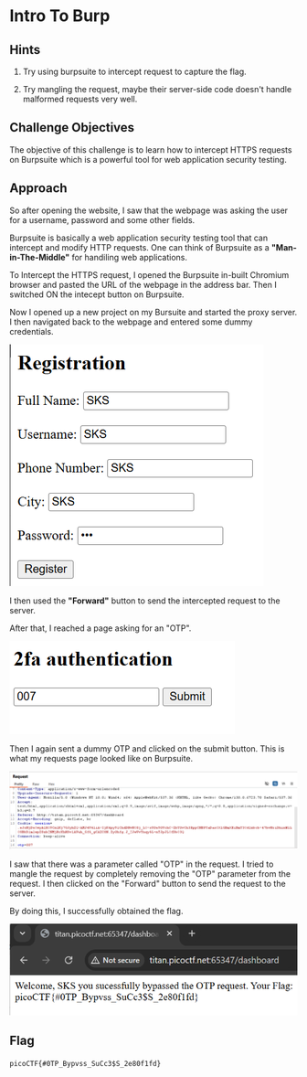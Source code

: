 # Intro To Burp

## Hints

1. Try using burpsuite to intercept request to capture the flag.

2. Try mangling the request, maybe their server-side code doesn't handle malformed requests very well.

## Challenge Objectives

The objective of this challenge  is to learn how to intercept HTTPS requests on Burpsuite which is a powerful tool for web application security testing.

## Approach

So after opening the website, I saw that the webpage was asking the user for a username, password and some other fields. 

Burpsuite is basically a web application security testing tool that can intercept and modify HTTP requests. One can think of Burpsuite as a **"Man-in-The-Middle"** for handiling web applications.

To Intercept the HTTPS request, I opened the Burpsuite in-built Chromium browser and pasted the URL of the webpage in the address bar. Then I switched ON the intecept button on Burpsuite.

Now I opened up a new project on my Bursuite and started the proxy server. I then navigated back to the webpage and entered some dummy credentials. 

![alt text](./Images/IntroToBurp-1.png)

I then used the **"Forward"** button to send the intercepted request to the server. 

After that, I reached a page asking for an "OTP".

![alt text](./Images/IntroToBurp-2.png)

Then I again sent a dummy OTP and clicked on the submit button. This is what my requests page looked like on Burpsuite.

![alt text](./Images/IntroToBurp-3.png)

I saw that there was a parameter called "OTP" in the request. I tried to mangle the request by completely removing the "OTP" parameter from the request. I then clicked on the "Forward" button to send the request to the server.

By doing this, I successfully obtained the flag.

![alt text](./Images/IntroToBurp-4.png)

## Flag

`picoCTF{#0TP_Bypvss_SuCc3$S_2e80f1fd}`



